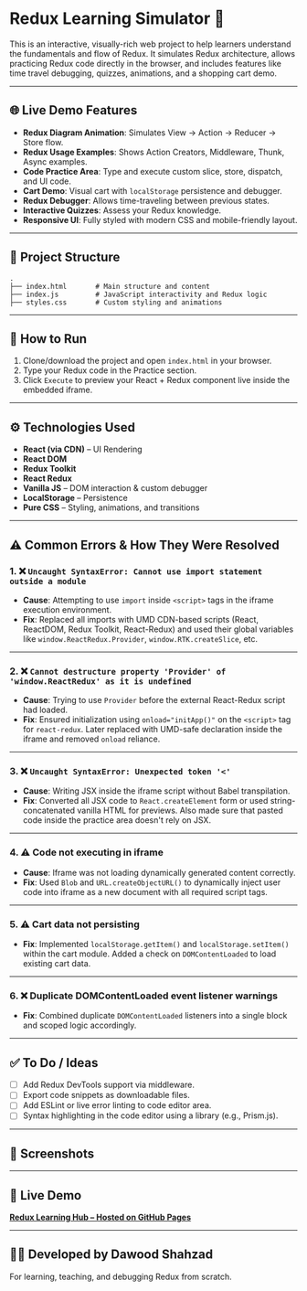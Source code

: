 
# Redux Learning Simulator 🧠

This is an interactive, visually-rich web project to help learners understand the fundamentals and flow of Redux. It simulates Redux architecture, allows practicing Redux code directly in the browser, and includes features like time travel debugging, quizzes, animations, and a shopping cart demo.

---

## 🌐 Live Demo Features

- **Redux Diagram Animation**: Simulates View → Action → Reducer → Store flow.
- **Redux Usage Examples**: Shows Action Creators, Middleware, Thunk, Async examples.
- **Code Practice Area**: Type and execute custom slice, store, dispatch, and UI code.
- **Cart Demo**: Visual cart with `localStorage` persistence and debugger.
- **Redux Debugger**: Allows time-traveling between previous states.
- **Interactive Quizzes**: Assess your Redux knowledge.
- **Responsive UI**: Fully styled with modern CSS and mobile-friendly layout.

---

## 🧱 Project Structure

```plaintext
.
├── index.html       # Main structure and content
├── index.js         # JavaScript interactivity and Redux logic
├── styles.css       # Custom styling and animations
```

---

## 🚀 How to Run

1. Clone/download the project and open `index.html` in your browser.
2. Type your Redux code in the Practice section.
3. Click `Execute` to preview your React + Redux component live inside the embedded iframe.

---

## ⚙️ Technologies Used

- **React (via CDN)** – UI Rendering
- **React DOM**
- **Redux Toolkit**
- **React Redux**
- **Vanilla JS** – DOM interaction & custom debugger
- **LocalStorage** – Persistence
- **Pure CSS** – Styling, animations, and transitions

---

## ⚠️ Common Errors & How They Were Resolved

### 1. ❌ `Uncaught SyntaxError: Cannot use import statement outside a module`
- **Cause**: Attempting to use `import` inside `<script>` tags in the iframe execution environment.
- **Fix**: Replaced all imports with UMD CDN-based scripts (React, ReactDOM, Redux Toolkit, React-Redux) and used their global variables like `window.ReactRedux.Provider`, `window.RTK.createSlice`, etc.

---

### 2. ❌ `Cannot destructure property 'Provider' of 'window.ReactRedux' as it is undefined`
- **Cause**: Trying to use `Provider` before the external React-Redux script had loaded.
- **Fix**: Ensured initialization using `onload="initApp()"` on the `<script>` tag for `react-redux`. Later replaced with UMD-safe declaration inside the iframe and removed `onload` reliance.

---

### 3. ❌ `Uncaught SyntaxError: Unexpected token '<'`
- **Cause**: Writing JSX inside the iframe script without Babel transpilation.
- **Fix**: Converted all JSX code to `React.createElement` form or used string-concatenated vanilla HTML for previews. Also made sure that pasted code inside the practice area doesn't rely on JSX.

---

### 4. ⚠️ Code not executing in iframe
- **Cause**: Iframe was not loading dynamically generated content correctly.
- **Fix**: Used `Blob` and `URL.createObjectURL()` to dynamically inject user code into iframe as a new document with all required script tags.

---

### 5. ⚠️ Cart data not persisting
- **Fix**: Implemented `localStorage.getItem()` and `localStorage.setItem()` within the cart module. Added a check on `DOMContentLoaded` to load existing cart data.

---

### 6. ❌ Duplicate DOMContentLoaded event listener warnings
- **Fix**: Combined duplicate `DOMContentLoaded` listeners into a single block and scoped logic accordingly.

---

## ✅ To Do / Ideas

- [ ] Add Redux DevTools support via middleware.
- [ ] Export code snippets as downloadable files.
- [ ] Add ESLint or live error linting to code editor area.
- [ ] Syntax highlighting in the code editor using a library (e.g., Prism.js).

---

## 📸 Screenshots

<!-- Add screenshots of different sections like Diagram, Cart, Code Preview, Quiz, etc. -->

---

## 🔗 Live Demo

**[Redux Learning Hub – Hosted on GitHub Pages](https://dawoodshahzad61004.github.io/Redux-LearningHub/)**

---

## 👨‍💻 Developed by Dawood Shahzad  
For learning, teaching, and debugging Redux from scratch.
